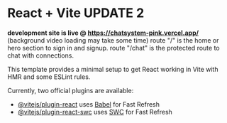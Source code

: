 # React + Vite UPDATE 2

**development site is live @ https://chatsystem-pink.vercel.app/** (background video loading may take some time)
route "/" is the home or hero section to sign in and signup.
route "/chat" is the protected route to chat with connections.

This template provides a minimal setup to get React working in Vite with HMR and some ESLint rules.

Currently, two official plugins are available:

- [@vitejs/plugin-react](https://github.com/vitejs/vite-plugin-react/blob/main/packages/plugin-react/README.md) uses [Babel](https://babeljs.io/) for Fast Refresh
- [@vitejs/plugin-react-swc](https://github.com/vitejs/vite-plugin-react-swc) uses [SWC](https://swc.rs/) for Fast Refresh
